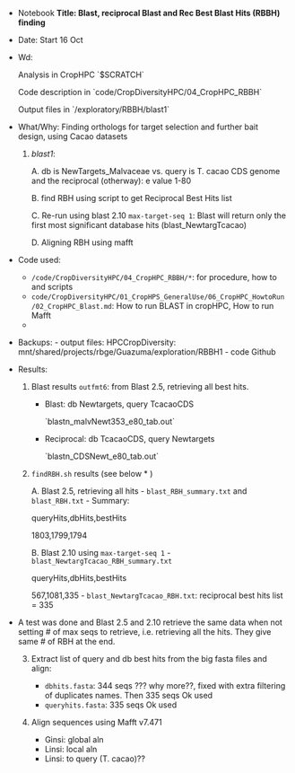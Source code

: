 
- Notebook **Title: Blast, reciprocal Blast and Rec Best Blast Hits (RBBH) finding**
- Date: Start 16 Oct
- Wd:
	<p>Analysis in CropHPC `$SCRATCH`
	<p>Code description in `code/CropDiversityHPC/04_CropHPC_RBBH`
	<p>Output files in `/exploratory/RBBH/blast1`


- What/Why: Finding orthologs for target selection and further bait design, using Cacao datasets
	1. *blast1*: 
		
		A. db is NewTargets_Malvaceae vs. query is T. cacao CDS genome and the reciprocal (otherway): e value 1-80
		
		B. find RBH using script to get Reciprocal Best Hits list
		
		C. Re-run using blast 2.10 `max-target-seq 1`: Blast will return only the first most significant database hits (blast_NewtargTcacao)

		D. Aligning RBH using mafft


- Code used: 
	- `/code/CropDiversityHPC/04_CropHPC_RBBH/*`: for procedure, how to and scripts
	- `code/CropDiversityHPC/01_CropHPS_GeneralUse/06_CropHPC_HowtoRun/02_CropHPC_Blast.md`: How to run BLAST in cropHPC, How to run Mafft
	- 

- Backups:
		- output files: HPCCropDiversity: mnt/shared/projects/rbge/Guazuma/exploration/RBBH1
		- code Github

- Results:  

	1. Blast results `outfmt6`: from Blast 2.5, retrieving all best hits.
		- Blast: db Newtargets, query TcacaoCDS
			<p>`blastn_malvNewt353_e80_tab.out`
		- Reciprocal: db TcacaoCDS, query Newtargets
			<p>`blastn_CDSNewt_e80_tab.out`


	2. `findRBH.sh` results (see below * ) 

		A. Blast 2.5, retrieving all hits
			- `blast_RBH_summary.txt` and `blast_RBH.txt`
			- Summary:
				<p>queryHits,dbHits,bestHits
				<p>1803,1799,1794

		B. Blast 2.10 using `max-target-seq 1`
			- `blast_NewtargTcacao_RBH_summary.txt`
				<p>queryHits,dbHits,bestHits
				<p>567,1081,335
			- `blast_NewtargTcacao_RBH.txt`: reciprocal best hits list = 335

* A test was done and Blast 2.5 and 2.10 retrieve the same data when not setting # of max seqs to retrieve, i.e. retrieving all the hits. They give same # of RBH at the end.

	3. Extract list of query and db best hits from the big fasta files and align:
		- `dbhits.fasta`: 344 seqs ??? why more??, fixed with extra filtering of duplicates names. Then 335 seqs Ok used
		- `queryhits.fasta`: 335 seqs Ok used

	4. Align sequences using Mafft v7.471
		- Ginsi: global aln
		- Linsi: local aln
		- Linsi: to query (T. cacao)??